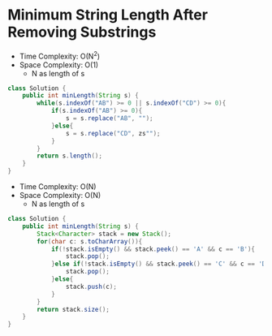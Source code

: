 # Minimum String Length After Removing Substrings

- Time Complexity: O(N<sup>2</sup>)
- Space Complexity: O(1)
  - N as length of s

```java
class Solution {
    public int minLength(String s) {
        while(s.indexOf("AB") >= 0 || s.indexOf("CD") >= 0){
            if(s.indexOf("AB") >= 0){
                s = s.replace("AB", "");
            }else{
                s = s.replace("CD", zs"");
            }
        }
        return s.length();
    }
}
```

- Time Complexity: O(N)
- Space Complexity: O(N)
  - N as length of s

```java
class Solution {
    public int minLength(String s) {
        Stack<Character> stack = new Stack();
        for(char c: s.toCharArray()){
            if(!stack.isEmpty() && stack.peek() == 'A' && c == 'B'){
                stack.pop();
            }else if(!stack.isEmpty() && stack.peek() == 'C' && c == 'D'){
                stack.pop();
            }else{
                stack.push(c);
            }
        }
        return stack.size();
    }
}
```
